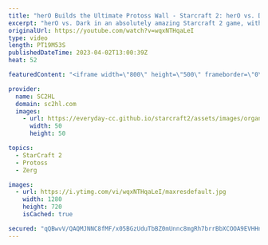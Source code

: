 ```yaml
---
title: "herO Builds the Ultimate Protoss Wall - Starcraft 2: herO vs. Dark"
excerpt: "herO vs. Dark in an absolutely amazing Starcraft 2 game, with herO building the ultimate protoss wall to contain Dark.   Match: herO vs. Dark  Tournament: Starcraft 2 - GSL Code S 2022  VODs: https://www.youtube.com/channel/UCK5eBtuoj_HkdXKHNmBLAXg  ► Enjoy the content? Buy me a coffee! https://www.buymeacoffee.com/SC2HL"
originalUrl: https://youtube.com/watch?v=wqxNTHqaLeI
type: video
length: PT19M53S
publishedDateTime: 2023-04-02T13:00:39Z
heat: 52

featuredContent: "<iframe width=\"800\" height=\"500\" frameborder=\"0\" src=\"https://www.youtube.com/embed/wqxNTHqaLeI\" allow=\"accelerometer; autoplay; encrypted-media; gyroscope; picture-in-picture\" allowfullscreen></iframe>"

provider:
  name: SC2HL
  domain: sc2hl.com
  images:
    - url: https://everyday-cc.github.io/starcraft2/assets/images/organizations/sc2hl.com-50x50.jpg
      width: 50
      height: 50

topics:
  - StarCraft 2
  - Protoss
  - Zerg

images:
  - url: https://i.ytimg.com/vi/wqxNTHqaLeI/maxresdefault.jpg
    width: 1280
    height: 720
    isCached: true

secured: "qQBwvV/QAQMJNNC8fMF/x05BGzUduTbBZ0mUnnc8mgRh7brrBbXCOOA9EVHHnnVlI7l12jn3ReH4mXmr+MDKxfkqqLoqYSMUe15N7sXXIttGVNQtoPrVuzGqzMXfAQBQ68wGWF1qX6BEbsoJJbYEw1ogt+w3OY0DslBSHNxDhUJw+TMYLToCOc/A94klk9txFCB4c6+EpaxQvp7+937vcmuydRm+pAsQDolSsE1O0Q70fSQO86OUA8oRVFbTYRqI4J+JvTBlc/ttseu2JQrhaZ6WgShckNZznfwWCRa6hBJwqGl/t1tDutOrLRxwG6bFCh8TmyK/tgYkiu3jFSxOcetjYIgm9KEK8fi8WxyBwPvYdADdRCQFBupTs4K3vZBpwZiMEwyP/ZBXSLaqsoqGSMzhBeKPz/6XnJyJKf5DzpTP7HDme8kpglX0CDc8gpeE;PT81fVLSSyfyBKso+FA6Tw=="
---
```


